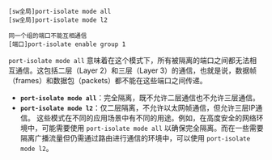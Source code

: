 ```
[sw全局]port-isolate mode all
[sw全局]port-isolate mode l2

同一个组的端口不能互相通信
[端口]port-isolate enable group 1
```
`port-isolate mode all` 意味着在这个模式下，所有被隔离的端口之间都无法相互通信。这包括二层（Layer 2）和三层（Layer 3）的通信，也就是说，数据帧（frames）和数据包（packets）都不能在这些端口之间传递。
- **`port-isolate mode all`**：完全隔离，既不允许二层通信也不允许三层通信。
- **`port-isolate mode l2`**：仅二层隔离，不允许以太网帧通信，但允许三层IP通信。
这些模式在不同的应用场景中有不同的用途。例如，在高度安全的网络环境中，可能需要使用 `port-isolate mode all` 以确保完全隔离。而在一些需要隔离广播流量但仍需通过路由进行通信的环境中，可以使用 `port-isolate mode l2`。
